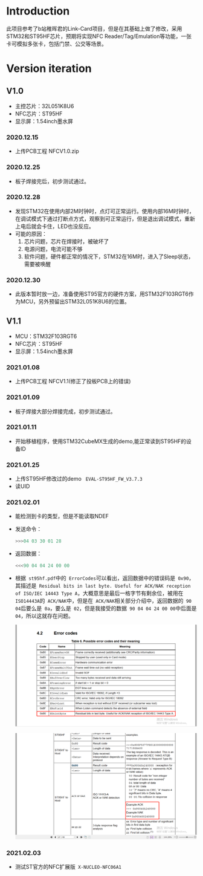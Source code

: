 # Introduction
此项目参考了b站稚晖君的Link-Card项目，但是在其基础上做了修改，采用STM32和ST95HF芯片，预期将实现NFC Reader/Tag/Emulation等功能，一张卡可模拟多张卡，包括门禁、公交等场景。

# Version iteration
## V1.0
* 主控芯片：32L051K8U6
* NFC芯片：ST95HF
* 显示屏：1.54inch墨水屏

### 2020.12.15
* 上传PCB工程 NFCV1.0.zip

### 2020.12.25
* 板子焊接完后，初步测试通过。

### 2020.12.28
* 发现STM32在使用内部2M时钟时，点灯可正常运行。使用内部16M时钟时，在调试模式下通过打断点方式，观察到可正常运行，但是退出调试模式，重新上电后就会卡住，LED也没反应。
* 可能的原因：
	1. 芯片问题，芯片在焊接时，被破坏了
	2. 电源问题，电流可能不够
	3. 软件问题，硬件都正常的情况下，STM32在16M时，进入了Sleep状态，需要被唤醒

### 2020.12.30
* 此版本暂时放一边，准备使用ST95官方的硬件方案，用STM32F103RGT6作为MCU，另外预留出STM32L051K8U6的位置。

## V1.1
* MCU：STM32F103RGT6
* NFC芯片：ST95HF
* 显示屏：1.54inch墨水屏

### 2021.01.08 
* 上传PCB工程 NFCV1.1(修正了投板PCB上的错误)

### 2021.01.09
* 板子焊接大部分焊接完成，初步测试通过。

### 2021.01.11
* 开始移植程序，使用STM32CubeMX生成的demo,能正常读到ST95HF的设备ID

### 2021.01.25
* 上传ST95HF修改过的demo ` EVAL-ST95HF_FW_V3.7.3`
* 读UID

### 2021.02.01
* 能检测到卡的类型，但是不能读取NDEF

* 发送命令：

  ```c
  >>>04 03 30 01 28
  ```

* 返回数据：

  ```c
  <<<90 04 04 24 00 00
  ```


* 根据` st95hf.pdf`中的` ErrorCodes`可以看出，返回数据中的错误码是` 0x90`，其描述是` Residual bits in last byte. Useful for ACK/NAK reception of ISO/IEC 14443 Type A`，大概意思是最后一格字节有剩余位，被用在` ISO14443A`的` ACK/NAK`中，但是在` ACK/NAK`相关部分介绍中，返回数据的` 90 04`后要么是` 0a`，要么是` 02`，但是我接受的数据` 90 04 04 24 00 00`中后面是` 04`，所以这就存在问题。

  ![ErrorCode](https://github.com/Yinke7/STM32/blob/debug/Project/NFC/image/errorcode.jpg)

  ![ACK/NAK](https://github.com/Yinke7/STM32/blob/debug/Project/NFC/image/ACK_NAK.jpg)

### 2021.02.03
* 测试ST官方的NFC扩展版` X-NUCLEO-NFC06A1`

